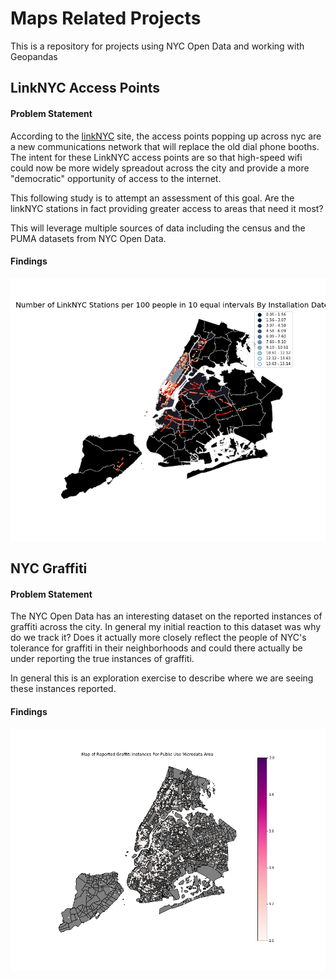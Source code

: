 # Maps Related Projects

This is a repository for projects using NYC Open Data and working with Geopandas

## LinkNYC Access Points

#### Problem Statement

According to the [linkNYC](https://www.link.nyc/) site, the access points popping up across nyc are a new communications network that will replace the old dial phone booths. The intent for these LinkNYC access points are so that high-speed wifi could now be more widely spreadout across the city and provide a more "democratic" opportunity of access to the internet.

This following study is to attempt an assessment of this goal. Are the linkNYC stations in fact providing greater access to areas that need it most?

This will leverage multiple sources of data including the census and the PUMA datasets from NYC Open Data.

#### Findings

![linknyc](num_linknyc_stations_per_100.png)


## NYC Graffiti

#### Problem Statement

The NYC Open Data has an interesting dataset on the reported instances of graffiti across the city. In general my initial reaction to this dataset was why do we track it? Does it actually more closely reflect the people of NYC's tolerance for graffiti in their neighborhoods and could there actually be under reporting the true instances of graffiti. 

In general this is an exploration exercise to describe where we are seeing these instances reported. 

#### Findings

![graffiti](Map_Graffiti_Instances.png)